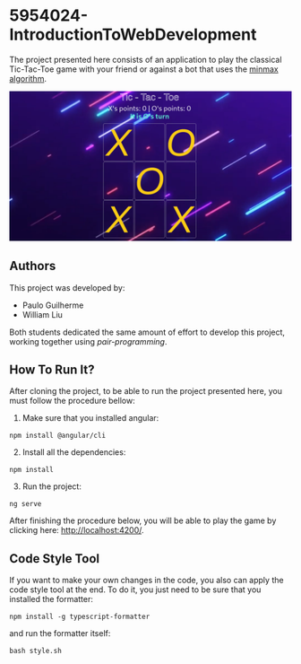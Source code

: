 # 5954024-IntroductionToWebDevelopment
The project presented here consists of an application to play the classical Tic-Tac-Toe game with your friend or against a bot that uses the [minmax algorithm](https://en.wikipedia.org/wiki/Minimax).

![Tic-Tac-Toe Board](https://github.com/Pauloguilhermepp/5954024-IntroductionToWebDevelopment/blob/main/images/board.png)

## Authors
This project was developed by:
* Paulo Guilherme
* William Liu

Both students dedicated the same amount of effort to develop this project, working together using *pair-programming*.

## How To Run It?
After cloning the project, to be able to run the project presented here, you must follow the procedure bellow:

1. Make sure that you installed angular:
```
npm install @angular/cli
```

2. Install all the dependencies:
```
npm install
```

3. Run the project:
```
ng serve
```

After finishing the procedure below, you will be able to play the game by clicking here: [http://localhost:4200/](http://localhost:4200/).
## Code Style Tool
If you want to make your own changes in the code, you also can apply the code style tool at the end. To do it, you just need to be sure that you installed the formatter:
```
npm install -g typescript-formatter
```
and run the formatter itself:
```
bash style.sh
```
